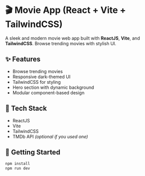 # 🎬 Movie App (React + Vite + TailwindCSS)

A sleek and modern movie web app built with **ReactJS**, **Vite**, and **TailwindCSS**. Browse trending movies with stylish UI.

## ✨ Features

- Browse trending movies
- Responsive dark-themed UI
- TailwindCSS for styling
- Hero section with dynamic background
- Modular component-based design

## 🧰 Tech Stack

- ReactJS
- Vite
- TailwindCSS
- TMDb API *(optional if you used one)*

## 🚀 Getting Started

```bash
npm install
npm run dev
